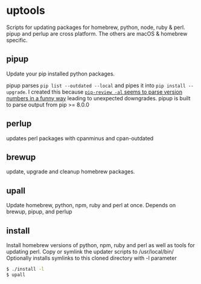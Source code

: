 # uptools

Scripts for updating packages for homebrew, python, node, ruby & perl.
pipup and perlup are cross platform. The others are macOS & homebrew specific.

## pipup

Update your pip installed python packages.

pipup parses `pip list --outdated --local` and pipes it into `pip install --upgrade`. I created this because [`pip-review -al` seems to parse version numbers in a funny way](https://github.com/nvie/pip-tools/issues/44) leading to unexpected downgrades. pipup is built to parse output from pip >= 8.0.0

## perlup
updates perl packages with cpanminus and cpan-outdated

## brewup
update, upgrade and cleanup homebrew packages.

## upall
Update homebrew, python, npm, ruby and perl at once.
Depends on brewup, pipup, and perlup

## install
Install homebrew versions of python, npm, ruby and perl as well as tools for updating perl. Copy or symlink the updater scripts to /usr/local/bin/
Optionally installs symlinks to this cloned directory with -l parameter

```sh
$ ./install -l
$ upall
```
